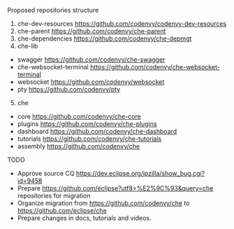 Proposed repositories structure

1. che-dev-resources https://github.com/codenvy/codenvy-dev-resources 
2. che-parent https://github.com/codenvy/che-parent
3. che-dependencies https://github.com/codenvy/che-depmgt
4. che-lib 
  - swagger  https://github.com/codenvy/che-swagger
  - che-websocket-terminal https://github.com/codenvy/che-websocket-terminal
  - websocket https://github.com/codenvy/websocket
  - pty https://github.com/codenvy/pty
5. che
  - core https://github.com/codenvy/che-core
  - plugins https://github.com/codenvy/che-plugins
  - dashboard https://github.com/codenvy/che-dashboard
  - tutorials https://github.com/codenvy/che-tutorials
  - assembly https://github.com/codenvy/che

TODO
* Approve source CQ https://dev.eclipse.org/ipzilla/show_bug.cgi?id=9458
* Prepare https://github.com/eclipse?utf8=%E2%9C%93&query=che repositories for migration
* Organize migration from https://github.com/codenvy/che to https://github.com/eclipse/che
* Prepare changes in docs, tutorials and videos.
